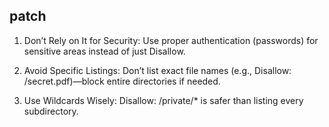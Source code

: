 
## patch

1. Don’t Rely on It for Security: Use proper authentication (passwords) for sensitive areas instead of just Disallow.

2. Avoid Specific Listings: Don’t list exact file names (e.g., Disallow: /secret.pdf)—block entire directories if needed.

3. Use Wildcards Wisely: Disallow: /private/* is safer than listing every subdirectory.

